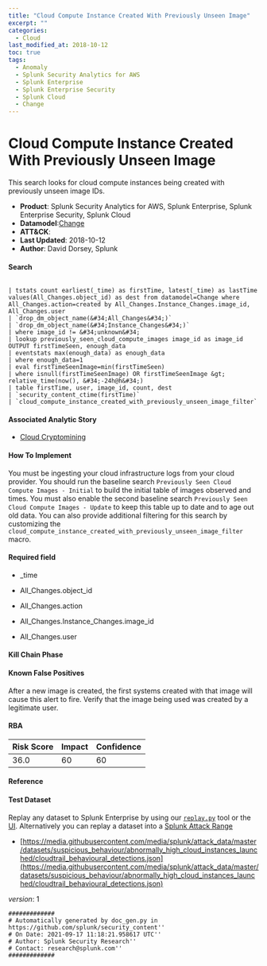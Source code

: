 ```yaml
---
title: "Cloud Compute Instance Created With Previously Unseen Image"
excerpt: ""
categories:
  - Cloud
last_modified_at: 2018-10-12
toc: true
tags:
  - Anomaly
  - Splunk Security Analytics for AWS
  - Splunk Enterprise
  - Splunk Enterprise Security
  - Splunk Cloud
  - Change
---
```


# Cloud Compute Instance Created With Previously Unseen Image

This search looks for cloud compute instances being created with previously unseen image IDs.

- **Product**: Splunk Security Analytics for AWS, Splunk Enterprise, Splunk Enterprise Security, Splunk Cloud
- **Datamodel**:[Change](https://docs.splunk.com/Documentation/CIM/latest/User/Change)
- **ATT&CK**: 
- **Last Updated**: 2018-10-12
- **Author**: David Dorsey, Splunk



#### Search

```

| tstats count earliest(_time) as firstTime, latest(_time) as lastTime values(All_Changes.object_id) as dest from datamodel=Change where All_Changes.action=created by All_Changes.Instance_Changes.image_id, All_Changes.user 
| `drop_dm_object_name(&#34;All_Changes&#34;)` 
| `drop_dm_object_name(&#34;Instance_Changes&#34;)` 
| where image_id != &#34;unknown&#34; 
| lookup previously_seen_cloud_compute_images image_id as image_id OUTPUT firstTimeSeen, enough_data 
| eventstats max(enough_data) as enough_data 
| where enough_data=1 
| eval firstTimeSeenImage=min(firstTimeSeen) 
| where isnull(firstTimeSeenImage) OR firstTimeSeenImage &gt; relative_time(now(), &#34;-24h@h&#34;) 
| table firstTime, user, image_id, count, dest 
| `security_content_ctime(firstTime)` 
| `cloud_compute_instance_created_with_previously_unseen_image_filter`
```

#### Associated Analytic Story

* [Cloud Cryptomining](_stories/cloud_cryptomining)


#### How To Implement
You must be ingesting your cloud infrastructure logs from your cloud provider. You should run the baseline search `Previously Seen Cloud Compute Images - Initial` to build the initial table of images observed and times. You must also enable the second baseline search `Previously Seen Cloud Compute Images - Update` to keep this table up to date and to age out old data. You can also provide additional filtering for this search by customizing the `cloud_compute_instance_created_with_previously_unseen_image_filter` macro.

#### Required field

* _time

* All_Changes.object_id

* All_Changes.action

* All_Changes.Instance_Changes.image_id

* All_Changes.user


#### Kill Chain Phase


#### Known False Positives
After a new image is created, the first systems created with that image will cause this alert to fire.  Verify that the image being used was created by a legitimate user.



#### RBA

| Risk Score  | Impact      | Confidence   |
| ----------- | ----------- |--------------|
| 36.0 | 60 | 60 |



#### Reference


#### Test Dataset
Replay any dataset to Splunk Enterprise by using our [`replay.py`](https://github.com/splunk/attack_data#using-replaypy) tool or the [UI](https://github.com/splunk/attack_data#using-ui).
Alternatively you can replay a dataset into a [Splunk Attack Range](https://github.com/splunk/attack_range#replay-dumps-into-attack-range-splunk-server)


* [https://media.githubusercontent.com/media/splunk/attack_data/master/datasets/suspicious_behaviour/abnormally_high_cloud_instances_launched/cloudtrail_behavioural_detections.json](https://media.githubusercontent.com/media/splunk/attack_data/master/datasets/suspicious_behaviour/abnormally_high_cloud_instances_launched/cloudtrail_behavioural_detections.json)


_version_: 1

```
#############
# Automatically generated by doc_gen.py in https://github.com/splunk/security_content''
# On Date: 2021-09-17 11:18:21.958617 UTC''
# Author: Splunk Security Research''
# Contact: research@splunk.com''
#############
```